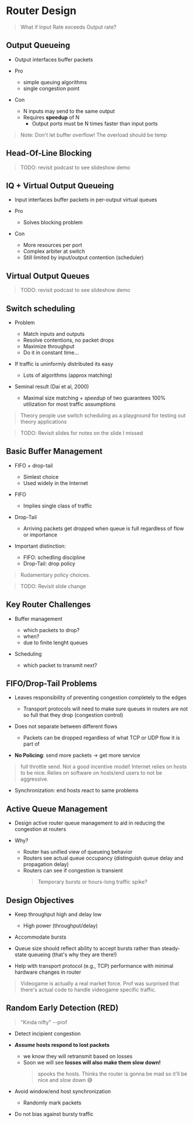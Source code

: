 # Router Design

> What if Input Rate exceeds Output rate?
 
## Output Queueing
- Output interfaces buffer packets

- Pro
  - simple queuing algorithms
  - single congestion point

- Con
  - N inputs may send to the same output
  - Requires **speedup** of N
    - Output ports must be N times faster than input ports

> Note: Don't let buffer overflow! The overload should be temp

## Head-Of-Line Blocking

> TODO: revisit podcast to see slideshow demo 

## IQ + Virtual Output Queueing

- Input interfaces buffer packets in per-output virtual queues

- Pro
  - Solves blocking problem

- Con
  - More resources per port
  - Complex arbiter at switch
  - Still limited by input/output contention (scheduler)

## Virtual Output Queues

> TODO: revisit podcast to see slideshow demo

## Switch scheduling

- Problem
  - Match inputs and outputs
  - Resolve contentions, no packet drops
  - Maximize throughput
  - Do it in constant time...

- If traffic is uninformly distributed its easy
  - Lots of algorithms (approx matching)

- Seminal result (Dai et al, 2000)
  - Maximal size matching + *speedup* of two guarantees 100% utilization for most traffic assumptions

> Theory people use switch scheduling as a playground for testing out theory applications

> TODO: Revisit slides for notes on the slide I missed

## Basic Buffer Management

- FIFO + drop-tail
  - Simlest choice
  - Used widely in the Internet

- FIFO
  - Implies single class of traffic

- Drop-Tail
  - Arriving packets get dropped when queue is full regardless of flow or importance

- Important distinction:
  - FIFO: schedling discipline
  - Drop-Tail: drop policy

> Rudamentary policy choices. 

> TODO: Revisit slide change

## Key Router Challenges

- Buffer management
  - which packets to drop?
  - when?
  - due to finite lenght queues

- Scheduling
  - which packet to transmit next?

## FIFO/Drop-Tail Problems
- Leaves responsibility of preventing congestion completely to the edges
  - Transport protocols will need to make sure queues in routers are not so full that they drop (congestion control)

- Does not separate between different flows
  - Packets can be dropped regardless of what TCP or UDP flow it is part of

- **No Policing**: send more packets -> get more service

> full throttle send. Not a good incentive model!
> Internet relies on hosts to be nice. Relies on software on hosts/end users to not be aggressive.

- Synchronization: end hosts react to same problems

## Active Queue Management
- Design active router queue management to aid in reducing the congestion at routers

- Why?
  - Router has unified view of queueing behavior
  - Routers see actual queue occupancy (distinguish queue delay and propagation delay)
  - Routers can see if congestion is transient
    > Temporary bursts or hours-long traffic spike?

## Design Objectives
- Keep throughput high and delay low
  - High power (throughput/delay)

- Accommodate bursts

- Queue size should reflect ability to accept bursts rather than steady-state queueing (that's why they are there!)

- Help with transport protocol (e.g., TCP) performance with minimal hardware changes in router

> Videogame is actually a real market force. Prof was surprised that there's actual code to handle videogame specific traffic.

## Random Early Detection (RED)

> "Kinda nifty" --prof

- Detect incipient congestion

- ***Assume* hosts respond to lost packets**
  - we know they will retransmit based on losses
  - Soon we will see **losses will also make them slow down!**
    > spooks the hosts. Thinks the router is gonna be mad so it'll be nice and slow down :sweat_smile:

- Avoid window/end host synchronization
  - Randomly mark packets

- Do not bias against bursty traffic